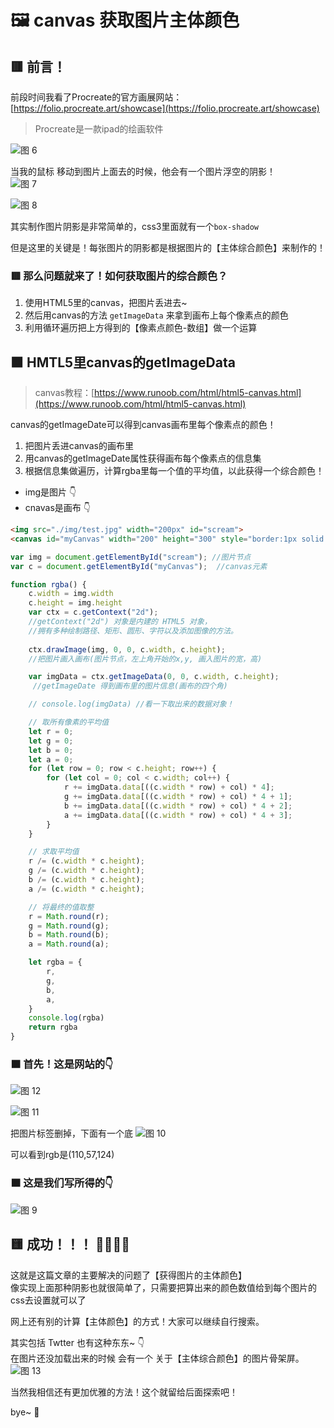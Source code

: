# 🖼️ canvas 获取图片主体颜色

## 🟥 前言！

前段时间我看了Procreate的官方画展网站：[https://folio.procreate.art/showcase](https://folio.procreate.art/showcase)
> Procreate是一款ipad的绘画软件

![图 6](img/c882dd061587e98822ff35542325f874c82d3f1799fe29c44f5bb80e2a4ced1c.png)  


当我的鼠标 移动到图片上面去的时候，他会有一个图片浮空的阴影！    
![图 7](img/621ce61df02a46f4657728b5ab9b6180c38ebd6280935ef00a9b18e243d7c3e2.png)  

![图 8](img/2319b2302fd6537f5cb3e562412b6b0e628a9fe3b1ea07ec07e0f60b4d49367e.png)  


其实制作图片阴影是非常简单的，css3里面就有一个`box-shadow`

但是这里的关键是！每张图片的阴影都是根据图片的【主体综合颜色】来制作的！


### 🟥 那么问题就来了！如何获取图片的综合颜色？
1. 使用HTML5里的canvas，把图片丢进去~
2. 然后用canvas的方法 `getImageData` 来拿到画布上每个像素点的颜色
3. 利用循环遍历把上方得到的【像素点颜色-数组】做一个运算


## 🟧 HMTL5里canvas的getImageData

> canvas教程：[https://www.runoob.com/html/html5-canvas.html](https://www.runoob.com/html/html5-canvas.html)    
  
canvas的getImageDate可以得到canvas画布里每个像素点的颜色！    

1. 把图片丢进canvas的画布里
2. 用canvas的getImageDate属性获得画布每个像素点的信息集
3. 根据信息集做遍历，计算rgba里每一个值的平均值，以此获得一个综合颜色！

- img是图片 👇
- cnavas是画布 👇

```html
<img src="./img/test.jpg" width="200px" id="scream">
<canvas id="myCanvas" width="200" height="300" style="border:1px solid #c3c3c3;"></canvas> 
```
```js
var img = document.getElementById("scream"); //图片节点
var c = document.getElementById("myCanvas");  //canvas元素

function rgba() {
    c.width = img.width
    c.height = img.height
    var ctx = c.getContext("2d"); 
    //getContext("2d") 对象是内建的 HTML5 对象，
    //拥有多种绘制路径、矩形、圆形、字符以及添加图像的方法。
    
    ctx.drawImage(img, 0, 0, c.width, c.height); 
    //把图片画入画布(图片节点，左上角开始的x,y, 画入图片的宽，高)

    var imgData = ctx.getImageData(0, 0, c.width, c.height);
     //getImageDate 得到画布里的图片信息(画布的四个角)

    // console.log(imgData) //看一下取出来的数据对象！

    // 取所有像素的平均值
    let r = 0;
    let g = 0;
    let b = 0;
    let a = 0;
    for (let row = 0; row < c.height; row++) {
        for (let col = 0; col < c.width; col++) {
            r += imgData.data[((c.width * row) + col) * 4];
            g += imgData.data[((c.width * row) + col) * 4 + 1];
            b += imgData.data[((c.width * row) + col) * 4 + 2];
            a += imgData.data[((c.width * row) + col) * 4 + 3];
        }
    }

    // 求取平均值
    r /= (c.width * c.height);
    g /= (c.width * c.height);
    b /= (c.width * c.height);
    a /= (c.width * c.height);

    // 将最终的值取整
    r = Math.round(r);
    g = Math.round(g);
    b = Math.round(b);
    a = Math.round(a);

    let rgba = {
        r,
        g,
        b,
        a,
    }
    console.log(rgba)
    return rgba
}
```
### 🟧 首先！这是网站的👇
![图 12](img/66801ad745f3a360eafca207b2c3af28d24b39dd5298624da279d810c1152ab5.png)  


![图 11](img/af68b4570e2517b3243341d838862914264871660db226c41ca2b57638d1cabf.png)  

把图片标签删掉，下面有一个底
![图 10](img/8e929d8340cbae8ae46d417f3abb3fe0a5cd74ec4c0a97c26d9bd616245b5e99.png)  


可以看到rgb是(110,57,124)

### 🟧 这是我们写所得的👇
![图 9](img/47eb4298cfbd1e78a4e77c60e92a786168bd2bee6c284261d2a0a5972e0dfd9a.png)  


## 🟨 成功！！！ 🎊🍾🥳🎉
这就是这篇文章的主要解决的问题了【获得图片的主体颜色】  
像实现上面那种阴影也就很简单了，只需要把算出来的颜色数值给到每个图片的css去设置就可以了  


网上还有别的计算【主体颜色】的方式！大家可以继续自行搜索。

其实包括 Twtter 也有这种东东~ 👇  
在图片还没加载出来的时候 会有一个 关于【主体综合颜色】的图片骨架屏。   
![图 13](img/097717fa8006936d52bdf46502a0bbe6ae0db94f39a648ea36020db596380f06.png)  

当然我相信还有更加优雅的方法！这个就留给后面探索吧！

bye~ 👋

